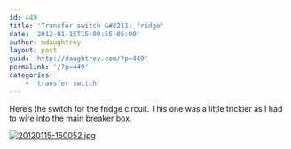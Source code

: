 ```yaml
---
id: 449
title: 'Transfer switch &#8211; fridge'
date: '2012-01-15T15:00:55-05:00'
author: mdaughtrey
layout: post
guid: 'http://daughtrey.com/?p=449'
permalink: '/?p=449'
categories:
    - 'transfer switch'
---
```


Here’s the switch for the fridge circuit. This one was a little trickier as I had to wire into the main breaker box.

[![20120115-150052.jpg](http://daughtrey.com/wp-content/uploads/2012/01/20120115-150052.jpg)](http://daughtrey.com/wp-content/uploads/2012/01/20120115-150052.jpg)